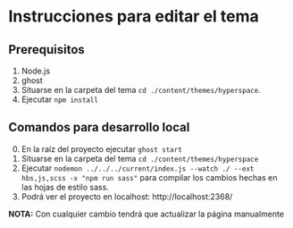 # Instrucciones para editar el tema

## Prerequisitos

1. Node.js
2. ghost
3. Situarse en la carpeta del tema `cd ./content/themes/hyperspace`.
4. Ejecutar `npm install`


## Comandos para desarrollo local

0. En la raíz del proyecto ejecutar `ghost start`
1. Situarse en la carpeta del tema `cd ./content/themes/hyperspace`
2. Ejecutar `nodemon ../../../current/index.js --watch ./ --ext hbs,js,scss -x "npm run sass"` para compilar los cambios hechas en las hojas de estilo sass.
3. Podrá ver el proyecto en localhost: http://localhost:2368/

**NOTA:** Con cualquier cambio tendrá que actualizar la página manualmente
